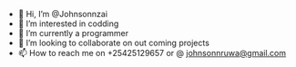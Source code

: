 - 👋 Hi, I’m @Johnsonnzai
- 👀 I’m interested in codding
- 🌱 I’m currently a programmer 
- 💞️ I’m looking to collaborate on out coming projects
- 📫 How to reach me on +25425129657 or @ johnsonnruwa@gmail.com

<!---
Johnsonnzai/Johnsonnzai is a ✨ special ✨ repository because its `README.md` (this file) appears on your GitHub profile.
You can click the Preview link to take a look at your changes.
--->
